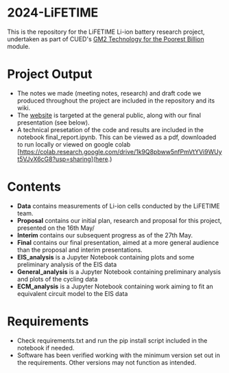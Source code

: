 # 2024-LiFETIME
This is the repository for the LiFETIME Li-ion battery research project, undertaken as part of CUED's [GM2 Technology for the Poorest Billion](https://teaching.eng.cam.ac.uk/content/engineering-tripos-part-iia-project-gm2-technology-poorest-billion-2023-24) module.
# Project Output
- The notes we made (meeting notes, research) and draft code we produced throughout the project are included in the repository and its wiki.
- The [website](https://technology-for-the-poorest-billion.github.io/2024-LiFETIME/) is targeted at the general public, along with our final presentation (see below).
- A technical presetation of the code and results are included in the notebook final_report.ipynb. This can be viewed as a pdf, downloaded to run locally or viewed on google colab [https://colab.research.google.com/drive/1k9Q8pbww5nfPmVtYVi9WUyt5VJvX6cG8?usp=sharing](here.)

# Contents
- **Data** contains measurements of Li-ion cells conducted by the LiFETIME team.
- **Proposal** contains our initial plan, research and proposal for this project, presented on the 16th May/
- **Interim** contains our subsequent progress as of the 27th May.
- **Final** contains our final presentation, aimed at a more general audience than the proposal and interim presentations.
- **EIS_analysis** is a Jupyter Notebook containing plots and some preliminary analysis of the EIS data
- **General_analysis** is a Jupyter Notebook containing preliminary analysis and plots of the cycling data 
- **ECM_analysis** is a Jupyter Notebook containing work aiming to fit an equivalent circuit model to the EIS data

# Requirements
- Check requirements.txt and run the pip install script included in the notebook if needed.
- Software has been verified working with the minimum version set out in the requirements. Other versions may not function as intended.
